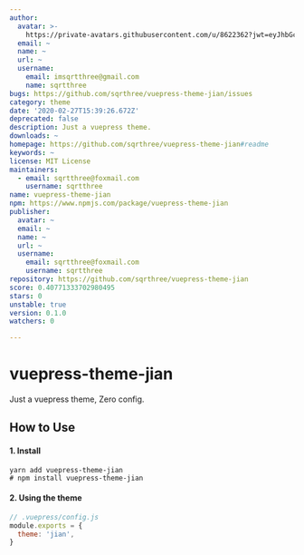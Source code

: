 ```yaml
---
author:
  avatar: >-
    https://private-avatars.githubusercontent.com/u/8622362?jwt=eyJhbGciOiJIUzI1NiIsInR5cCI6IkpXVCJ9.eyJpc3MiOiJnaXRodWIuY29tIiwiYXVkIjoicmF3LmdpdGh1YnVzZXJjb250ZW50LmNvbSIsImtleSI6ImtleTEiLCJleHAiOjE3MzQ2NzM1MDAsIm5iZiI6MTczNDY3MjMwMCwicGF0aCI6Ii91Lzg2MjIzNjIifQ.5vbjrTCofjk10_FYPkXg2evOUaZHdfDTfmtFXuZwWnQ&v=4
  email: ~
  name: ~
  url: ~
  username:
    email: imsqrtthree@gmail.com
    name: sqrtthree
bugs: https://github.com/sqrthree/vuepress-theme-jian/issues
category: theme
date: '2020-02-27T15:39:26.672Z'
deprecated: false
description: Just a vuepress theme.
downloads: ~
homepage: https://github.com/sqrthree/vuepress-theme-jian#readme
keywords: ~
license: MIT License
maintainers:
  - email: sqrtthree@foxmail.com
    username: sqrtthree
name: vuepress-theme-jian
npm: https://www.npmjs.com/package/vuepress-theme-jian
publisher:
  avatar: ~
  email: ~
  name: ~
  url: ~
  username:
    email: sqrtthree@foxmail.com
    username: sqrtthree
repository: https://github.com/sqrthree/vuepress-theme-jian
score: 0.40771333702980495
stars: 0
unstable: true
version: 0.1.0
watchers: 0

---
```


# vuepress-theme-jian

Just a vuepress theme, Zero config.

## How to Use

#### 1. Install

```
yarn add vuepress-theme-jian
# npm install vuepress-theme-jian
```

#### 2. Using the theme

```js
// .vuepress/config.js
module.exports = {
  theme: 'jian',
}
```
